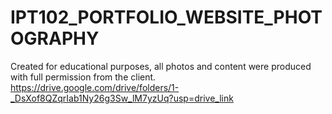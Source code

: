 # IPT102_PORTFOLIO_WEBSITE_PHOTOGRAPHY
Created for educational purposes, all photos and content were produced with full permission from the client. 
https://drive.google.com/drive/folders/1-_DsXof8QZqrIab1Ny26g3Sw_lM7yzUq?usp=drive_link

